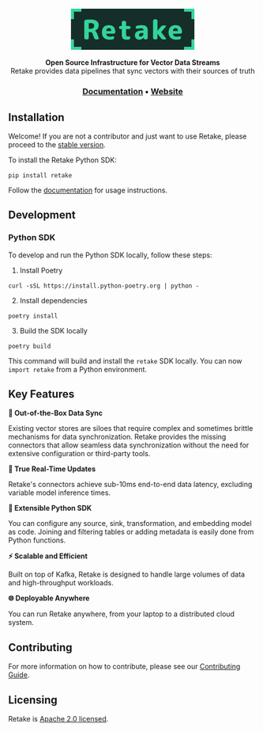 <p align="center">
  <a href="https://retake.mintlify.app"><img src="assets/retake.png" alt="Retake" width="250px"></a>
</p>

<p align="center">
    <b>Open Source Infrastructure for Vector Data Streams</b> <br />
    Retake provides data pipelines that sync vectors with their sources of truth <br />
</p>

<h3 align="center">
  <a href="https://docs.getretake.com">Documentation</a> &bull;
  <a href="https://getretake.com">Website</a>
</h3>

## Installation

Welcome! If you are not a contributor and just want to use Retake, please proceed to the [stable version](https://github.com/retake-earth/retake/tree/main).

To install the Retake Python SDK:

```
pip install retake
```

Follow the [documentation](https://retake.mintlify.app) for usage instructions.

## Development

### Python SDK

To develop and run the Python SDK locally, follow these steps:

1. Install Poetry

```
curl -sSL https://install.python-poetry.org | python -
```

2. Install dependencies

```
poetry install
```

3. Build the SDK locally

```
poetry build
```

This command will build and install the `retake` SDK locally. You can now `import retake` from a Python environment.

## Key Features

**:arrows_counterclockwise:  Out-of-the-Box Data Sync**

Existing vector stores are siloes that require complex and sometimes brittle mechanisms for data synchronization.
Retake provides the missing connectors that allow seamless data synchronization without the need for extensive
configuration or third-party tools.

**:rocket:  True Real-Time Updates**

Retake's connectors achieve sub-10ms end-to-end data latency, excluding variable model inference times.

**:link:  Extensible Python SDK**

You can configure any source, sink, transformation, and embedding model as code. Joining and filtering tables
or adding metadata is easily done from Python functions.

**:zap:  Scalable and Efficient**

Built on top of Kafka, Retake is designed to handle large volumes of data and high-throughput workloads.

**:globe_with_meridians:  Deployable Anywhere**

You can run Retake anywhere, from your laptop to a distributed cloud system.

## Contributing
For more information on how to contribute, please see our [Contributing Guide](CONTRIBUTING.md).

## Licensing
Retake is [Apache 2.0 licensed](LICENSE).
